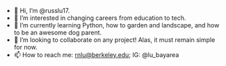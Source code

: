 - 👋 Hi, I’m @russlu17. 
- 👀 I’m interested in changing careers from education to tech. 
- 🌱 I’m currently learning Python, how to garden and landscape, and how to be an awesome dog parent. 
- 💞️ I’m looking to collaborate on any project! Alas, it must remain simple for now. 
- 📫 How to reach me: rnlu@berkeley.edu; IG: @lu_bayarea

<!---
russlu17/russlu17 is a ✨ special ✨ repository because its `README.md` (this file) appears on your GitHub profile.
You can click the Preview link to take a look at your changes.
--->
